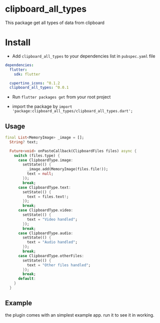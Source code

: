 # clipboard_all_types

This package get all types of data from clipboard


# Install

- Add `clipboard_all_types` to your dependencies list in `pubspec.yaml` file

```yaml
dependencies:
  flutter:
    sdk: flutter

  cupertino_icons: ^0.1.2
  clipboard_all_types: ^0.0.1
```

- Run `flutter packages get` from your root project

- import the package by `import 'package:clipboard_all_types/clipboard_all_types.dart';`

## Usage

```dart
final List<MemoryImage> _image = [];
  String? text;

  Future<void> onPasteCallback(ClipboardFiles files) async {
    switch (files.type) {
      case ClipboardType.image:
        setState(() {
          _image.add(MemoryImage(files.file!));
          text = null;
        });
        break;
      case ClipboardType.text:
        setState(() {
          text = files.text!;
        });
        break;
      case ClipboardType.video:
        setState(() {
          text = "Video handled";
        });
        break;
      case ClipboardType.audio:
        setState(() {
          text = "Audio handled";
        });
        break;
      case ClipboardType.otherFiles:
        setState(() {
          text = "Other files handled";
        });
        break;
      default:
    }
  }

```

## Example

the plugin comes with an simplest example app. run it to see it in working.
